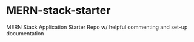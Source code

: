 # MERN-stack-starter
MERN Stack Application Starter Repo w/ helpful commenting and set-up documentation
